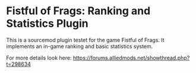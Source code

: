 # Fistful of Frags: Ranking and Statistics Plugin

This is a sourcemod plugin testet for the game Fistful of Frags. It implements an in-game ranking and basic statistics system. 

For more details look here: https://forums.alliedmods.net/showthread.php?t=298634
